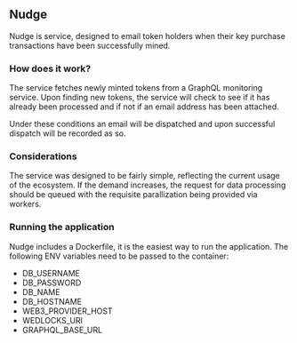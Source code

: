 ## Nudge

Nudge is service, designed to email token holders when their key purchase transactions have been successfully mined.

### How does it work?

The service fetches newly minted tokens from a GraphQL monitoring service. 
Upon finding new tokens, the service will check to see if it has already been processed and if not if an email 
address has been attached. 

Under these conditions an email will be dispatched and upon successful dispatch will be recorded as so. 

### Considerations

The service was designed to be fairly simple, reflecting the current usage of the ecosystem. If the demand increases, 
the request for data processing should be queued with the requisite parallization being provided via workers.

### Running the application

Nudge includes a Dockerfile, it is the easiest way to run the application. The following ENV variables need to be passed to the container:

* DB_USERNAME
* DB_PASSWORD
* DB_NAME
* DB_HOSTNAME
* WEB3_PROVIDER_HOST
* WEDLOCKS_URI
* GRAPHQL_BASE_URL

